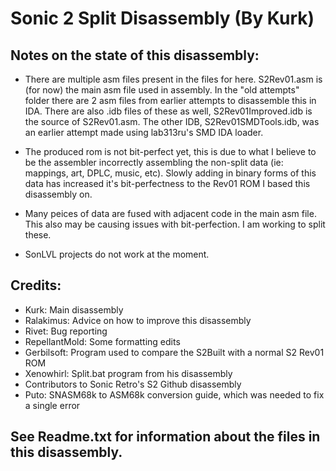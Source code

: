 Sonic 2 Split Disassembly (By Kurk)
=
Notes on the state of this disassembly:
-

* There are multiple asm files present in the files for here. S2Rev01.asm is (for now) the main asm file used in assembly.
In the "old attempts" folder there are 2 asm files from earlier attempts to disassemble this in IDA.
There are also .idb files of these as well, S2Rev01Improved.idb is the source of S2Rev01.asm.
The other IDB, S2Rev01SMDTools.idb, was an earlier attempt made using lab313ru's SMD IDA loader.

* The produced rom is not bit-perfect yet, this is due to what I believe to be the assembler incorrectly assembling the non-split data (ie: mappings, art, DPLC, music, etc).
Slowly adding in binary forms of this data has increased it's bit-perfectness to the Rev01 ROM I based this disassembly on.

* Many peices of data are fused with adjacent code in the main asm file. This also may be causing issues with bit-perfection. I am working to split these.

* SonLVL projects do not work at the moment.

Credits:
-
* Kurk: Main disassembly
* Ralakimus: Advice on how to improve this disassembly
* Rivet: Bug reporting
* RepellantMold: Some formatting edits
* Gerbilsoft: Program used to compare the S2Built with a normal S2 Rev01 ROM
* Xenowhirl: Split.bat program from his disassembly
* Contributors to Sonic Retro's S2 Github disassembly
* Puto: SNASM68k to ASM68k conversion guide, which was needed to fix a single error

See Readme.txt for information about the files in this disassembly.
-
